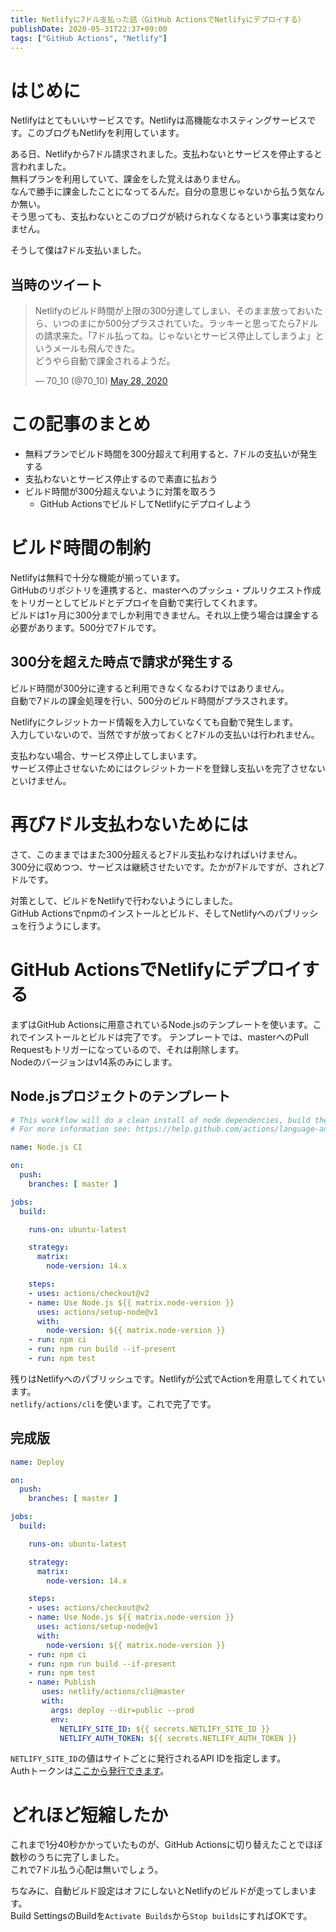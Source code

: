 ```yaml
---
title: Netlifyに7ドル支払った話（GitHub ActionsでNetlifyにデプロイする）
publishDate: 2020-05-31T22:37+09:00
tags: ["GitHub Actions", "Netlify"]
---
```


# はじめに

Netlifyはとてもいいサービスです。Netlifyは高機能なホスティングサービスです。このブログもNetlifyを利用しています。

ある日、Netlifyから7ドル請求されました。支払わないとサービスを停止すると言われました。  
無料プランを利用していて、課金をした覚えはありません。  
なんで勝手に課金したことになってるんだ。自分の意思じゃないから払う気なんか無い。  
そう思っても、支払わないとこのブログが続けられなくなるという事実は変わりません。

そうして僕は7ドル支払いました。

## 当時のツイート

<blockquote class="twitter-tweet"><p lang="ja" dir="ltr">Netlifyのビルド時間が上限の300分達してしまい、そのまま放っておいたら、いつのまにか500分プラスされていた。ラッキーと思ってたら7ドルの請求来た。「7ドル払ってね。じゃないとサービス停止してしまうよ」というメールも飛んできた。<br>どうやら自動で課金されるようだ。</p>&mdash; 70_10 (@70_10) <a href="https://twitter.com/70_10/status/1265814047460519939?ref_src=twsrc%5Etfw">May 28, 2020</a></blockquote> <script async src="https://platform.twitter.com/widgets.js" charset="utf-8"></script>

# この記事のまとめ

- 無料プランでビルド時間を300分超えて利用すると、7ドルの支払いが発生する
- 支払わないとサービス停止するので素直に払おう
- ビルド時間が300分超えないように対策を取ろう
  - GitHub ActionsでビルドしてNetlifyにデプロイしよう

# ビルド時間の制約

Netlifyは無料で十分な機能が揃っています。  
GitHubのリポジトリを連携すると、masterへのプッシュ・プルリクエスト作成をトリガーとしてビルドとデプロイを自動で実行してくれます。  
ビルドは1ヶ月に300分までしか利用できません。それ以上使う場合は課金する必要があります。500分で7ドルです。

## 300分を超えた時点で請求が発生する

ビルド時間が300分に達すると利用できなくなるわけではありません。  
自動で7ドルの課金処理を行い、500分のビルド時間がプラスされます。  

Netlifyにクレジットカード情報を入力していなくても自動で発生します。  
入力していないので、当然ですが放っておくと7ドルの支払いは行われません。  

支払わない場合、サービス停止してしまいます。  
サービス停止させないためにはクレジットカードを登録し支払いを完了させないといけません。

# 再び7ドル支払わないためには

さて、このままではまた300分超えると7ドル支払わなければいけません。  
300分に収めつつ、サービスは継続させたいです。たかが7ドルですが、されど7ドルです。

対策として、ビルドをNetlifyで行わないようにしました。  
GitHub Actionsでnpmのインストールとビルド、そしてNetlifyへのパブリッシュを行うようにします。

# GitHub ActionsでNetlifyにデプロイする

まずはGitHub Actionsに用意されているNode.jsのテンプレートを使います。これでインストールとビルドは完了です。
テンプレートでは、masterへのPull Requestもトリガーになっているので、それは削除します。  
Nodeのバージョンはv14系のみにします。

## Node.jsプロジェクトのテンプレート

```yaml
# This workflow will do a clean install of node dependencies, build the source code and run tests across different versions of node
# For more information see: https://help.github.com/actions/language-and-framework-guides/using-nodejs-with-github-actions

name: Node.js CI

on:
  push:
    branches: [ master ]

jobs:
  build:

    runs-on: ubuntu-latest

    strategy:
      matrix:
        node-version: 14.x

    steps:
    - uses: actions/checkout@v2
    - name: Use Node.js ${{ matrix.node-version }}
      uses: actions/setup-node@v1
      with:
        node-version: ${{ matrix.node-version }}
    - run: npm ci
    - run: npm run build --if-present
    - run: npm test
```

残りはNetlifyへのパブリッシュです。Netlifyが公式でActionを用意してくれています。  
`netlify/actions/cli`を使います。これで完了です。

## 完成版

```yaml
name: Deploy

on:
  push:
    branches: [ master ]

jobs:
  build:

    runs-on: ubuntu-latest

    strategy:
      matrix:
        node-version: 14.x

    steps:
    - uses: actions/checkout@v2
    - name: Use Node.js ${{ matrix.node-version }}
      uses: actions/setup-node@v1
      with:
        node-version: ${{ matrix.node-version }}
    - run: npm ci
    - run: npm run build --if-present
    - run: npm test
    - name: Publish
       uses: netlify/actions/cli@master
       with:
         args: deploy --dir=public --prod
         env:
           NETLIFY_SITE_ID: ${{ secrets.NETLIFY_SITE_ID }}
           NETLIFY_AUTH_TOKEN: ${{ secrets.NETLIFY_AUTH_TOKEN }}
```

`NETLIFY_SITE_ID`の値はサイトごとに発行されるAPI IDを指定します。  
Authトークンは[ここから発行できます](https://app.netlify.com/user/applications#personal-access-tokens)。

# どれほど短縮したか

これまで1分40秒かかっていたものが、GitHub Actionsに切り替えたことでほぼ数秒のうちに完了しました。  
これで7ドル払う心配は無いでしょう。

ちなみに、自動ビルド設定はオフにしないとNetlifyのビルドが走ってしまいます。  
Build SettingsのBuildを`Activate Builds`から`Stop builds`にすればOKです。

